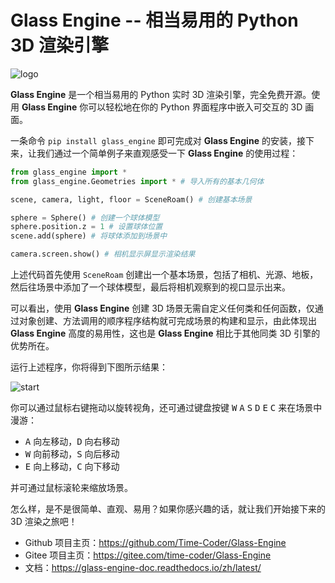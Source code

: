 # Glass Engine -- 相当易用的 Python 3D 渲染引擎

![logo](https://gitee.com/time-coder/Glass-Engine/raw/main/glass_engine/glass_engine_logo256.png)

**Glass Engine** 是一个相当易用的 Python 实时 3D 渲染引擎，完全免费开源。使用 **Glass Engine** 你可以轻松地在你的 Python 界面程序中嵌入可交互的 3D 画面。

一条命令 ``pip install glass_engine`` 即可完成对 **Glass Engine** 的安装，接下来，让我们通过一个简单例子来直观感受一下 **Glass Engine** 的使用过程：

```python
from glass_engine import *
from glass_engine.Geometries import * # 导入所有的基本几何体

scene, camera, light, floor = SceneRoam() # 创建基本场景

sphere = Sphere() # 创建一个球体模型
sphere.position.z = 1 # 设置球体位置
scene.add(sphere) # 将球体添加到场景中

camera.screen.show() # 相机显示屏显示渲染结果
```

上述代码首先使用 ``SceneRoam`` 创建出一个基本场景，包括了相机、光源、地板，然后往场景中添加了一个球体模型，最后将相机观察到的视口显示出来。

可以看出，使用 **Glass Engine** 创建 3D 场景无需自定义任何类和任何函数，仅通过对象创建、方法调用的顺序程序结构就可完成场景的构建和显示，由此体现出 **Glass Engine** 高度的易用性，这也是 **Glass Engine** 相比于其他同类 3D 引擎的优势所在。

运行上述程序，你将得到下图所示结果：

![start](https://gitee.com/time-coder/Glass-Engine/raw/main/start.png)

你可以通过鼠标右键拖动以旋转视角，还可通过键盘按键 <kbd>W</kbd> <kbd>A</kbd> <kbd>S</kbd> <kbd>D</kbd> <kbd>E</kbd> <kbd>C</kbd> 来在场景中漫游：

* <kbd>A</kbd> 向左移动，<kbd>D</kbd> 向右移动
* <kbd>W</kbd> 向前移动，<kbd>S</kbd> 向后移动
* <kbd>E</kbd> 向上移动，<kbd>C</kbd> 向下移动

并可通过鼠标滚轮来缩放场景。

怎么样，是不是很简单、直观、易用？如果你感兴趣的话，就让我们开始接下来的 3D 渲染之旅吧！

* Github 项目主页：<https://github.com/Time-Coder/Glass-Engine>
* Gitee 项目主页：<https://gitee.com/time-coder/Glass-Engine>
* 文档：<https://glass-engine-doc.readthedocs.io/zh/latest/>